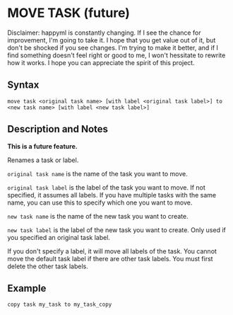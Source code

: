 # MOVE TASK (future)

Disclaimer: happyml is constantly changing. If I see the chance for improvement, I'm going to take it. I hope that you get value out of it,
but don't be shocked if you see changes. I'm trying to make it better, and if I find something doesn't feel right or good to me, I won't hessitate
to rewrite how it works. I hope you can appreciate the spirit of this project.

## Syntax

```happyml
move task <original task name> [with label <original task label>] to <new task name> [with label <new task label>]
```

## Description and Notes
**This is a future feature.**

Renames a task or label.

`original task name` is the name of the task you want to move.

`original task label` is the label of the task you want to move. If not specified, it assumes all labels. If you have multiple tasks with the same name, you can use this to specify which one you want to move.

`new task name` is the name of the new task you want to create.

`new task label` is the label of the new task you want to create. Only used if you specified an original task label.

If you don't specify a label, it will move all labels of the task. You cannot move the default task label if there are other task labels. You must first delete the other task labels. 


## Example

```happyml
copy task my_task to my_task_copy
```



